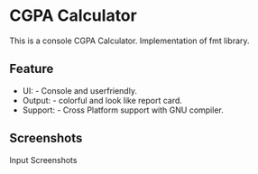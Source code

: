 # CGPA Calculator


This is a console CGPA Calculator. Implementation of fmt library.

## Feature
- UI: - Console and userfriendly.
- Output: - colorful and look like report card.
- Support: - Cross Platform support with GNU compiler. 

## Screenshots
Input Screenshots
